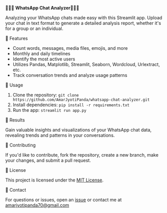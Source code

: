 🚀🚀🚀 **WhatsApp Chat Analyzer**🚀🚀🚀

Analyzing your WhatsApp chats made easy with this Streamlit app. Upload your chat in text format to generate a detailed analysis report, whether it's for a group or an individual.

🚀 Features

- Count words, messages, media files, emojis, and more
- Monthly and daily timelines
- Identify the most active users
- Utilizes Pandas, Matplotlib, Streamlit, Seaborn, Wordcloud, Urlextract, etc.
- Track conversation trends and analyze usage patterns

🚀 Usage

1. Clone the repository: `git clone https://github.com/AmarJyotiPanda/whatsapp-chat-analyzer.git`
2. Install dependencies: `pip install -r requirements.txt`
3. Run the app: `streamlit run app.py`

🚀 Results

Gain valuable insights and visualizations of your WhatsApp chat data, revealing trends and patterns in your conversations.

🚀 Contributing

If you'd like to contribute, fork the repository, create a new branch, make your changes, and submit a pull request.

🚀 License

This project is licensed under the [MIT License](LICENSE).

🚀 Contact

For questions or issues, open an [issue](https://github.com/AmarJyotiPanda/whatsapp-chat-analyzer/issues) or contact me at amarjyotipanda70@gmail.com
